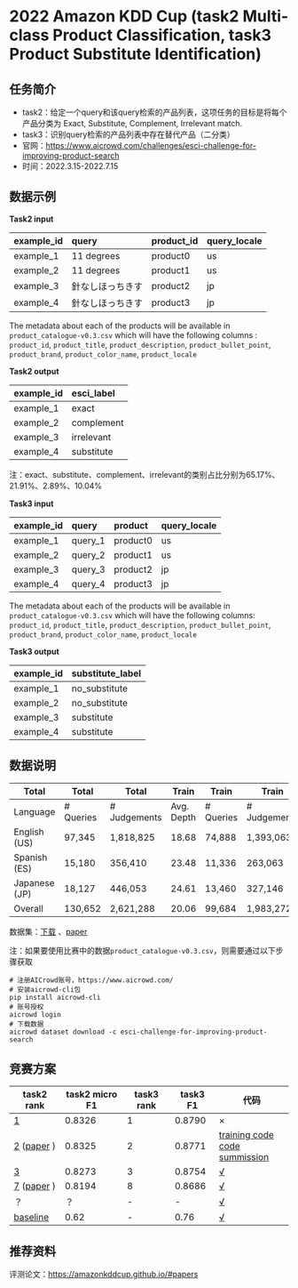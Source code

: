 # 2022 Amazon KDD Cup (task2 Multi-class Product Classification, task3 Product Substitute Identification)

## 任务简介

* task2：给定一个query和该query检索的产品列表，这项任务的目标是将每个产品分类为 Exact, Substitute, Complement, Irrelevant match.
* task3：识别query检索的产品列表中存在替代产品（二分类）
* 官网：https://www.aicrowd.com/challenges/esci-challenge-for-improving-product-search
* 时间：2022.3.15-2022.7.15

## 数据示例

**Task2 input**

| example_id | query            | product_id | query_locale |
| :--------- | :--------------- | :--------- | :----------- |
| example_1  | 11 degrees       | product0   | us           |
| example_2  | 11 degrees       | product1   | us           |
| example_3  | 針なしほっちきす | product2   | jp           |
| example_4  | 針なしほっちきす | product3   | jp           |

The metadata about each of the products will be available in `product_catalogue-v0.3.csv` which will have the following columns : `product_id`, `product_title`, `product_description`, `product_bullet_point`, `product_brand`, `product_color_name`, `product_locale`

**Task2 output**

| example_id | esci_label |
| :--------- | :--------- |
| example_1  | exact      |
| example_2  | complement |
| example_3  | irrelevant |
| example_4  | substitute |

注：exact、substitute、complement、irrelevant的类别占比分别为65.17%、21.91%、2.89%、10.04%

**Task3 input**

| example_id | query   | product  | query_locale |
| :--------- | :------ | :------- | :----------- |
| example_1  | query_1 | product0 | us           |
| example_2  | query_2 | product1 | us           |
| example_3  | query_3 | product2 | jp           |
| example_4  | query_4 | product3 | jp           |

The metadata about each of the products will be available in `product_catalogue-v0.3.csv` which will have the following columns: `product_id`, `product_title`, `product_description`, `product_bullet_point`, `product_brand`, `product_color_name`, `product_locale`

**Task3 output**

| example_id | substitute_label |
| :--------- | :--------------- |
| example_1  | no_substitute    |
| example_2  | no_substitute    |
| example_3  | substitute       |
| example_4  | substitute       |

## 数据说明

| Total         | Total     | Total        | Train      | Train     | Train        | Test       | Test      | Test         |            |
| ------------- | --------- | ------------ | ---------- | --------- | ------------ | ---------- | --------- | ------------ | ---------- |
| Language      | # Queries | # Judgements | Avg. Depth | # Queries | # Judgements | Avg. Depth | # Queries | # Judgements | Avg. Depth |
| English (US)  | 97,345    | 1,818,825    | 18.68      | 74,888    | 1,393,063    | 18.60      | 22,458    | 425,762      | 18.96      |
| Spanish (ES)  | 15,180    | 356,410      | 23.48      | 11,336    | 263,063      | 23.21      | 3,844     | 93,347       | 24.28      |
| Japanese (JP) | 18,127    | 446,053      | 24.61      | 13,460    | 327,146      | 24.31      | 4,667     | 118,907      | 25.48      |
| Overall       | 130,652   | 2,621,288    | 20.06      | 99,684    | 1,983,272    | 19.90      | 30,969    | 638,016      | 20.60      |

数据集：[下载](https://github.com/amazon-science/esci-data) 、[paper](https://arxiv.org/abs/2206.06588 ) 

注：如果要使用比赛中的数据`product_catalogue-v0.3.csv`，则需要通过以下步骤获取

```shell
# 注册AICrowd账号，https://www.aicrowd.com/
# 安装aicrowd-cli包
pip install aicrowd-cli
# 账号授权
aicrowd login
# 下载数据
aicrowd dataset download -c esci-challenge-for-improving-product-search
```



## 竞赛方案

| task2 rank                                                   | task2 micro F1 | task3 rank | task3 F1 | 代码                                                         |
| ------------------------------------------------------------ | -------------- | ---------- | -------- | ------------------------------------------------------------ |
| [1](https://discourse.aicrowd.com/t/my-solution-good-good-study-day-day-up/7965) | 0.8326         | 1          | 0.8790   | ×                                                            |
| [2](https://discourse.aicrowd.com/t/ets-lab-our-solution/7961) ([paper](https://arxiv.org/abs/2208.00108) ) | 0.8325         | 2          | 0.8771   | [training code](https://github.com/wufanyou/KDD-Cup-2022-Amazon) <br />[code summission](https://gitlab.aicrowd.com/wufanyou/kdd_task_2) |
| [3](https://discourse.aicrowd.com/t/uni-our-competition-experience/7967) | 0.8273         | 3          | 0.8754   | [√](https://github.com/FizzerYu/AmazoneKddCup2022Top3)       |
| [7](https://discourse.aicrowd.com/t/solution-zhichunroad-5th-task1-7th-task2-and-8th-task3/8006) ([paper](https://amazonkddcup.github.io/slides/4952.pdf) ) | 0.8194         | 8          | 0.8686   | [√](https://github.com/cuixuage/KDDCup2022-ESCI)             |
| ？                                                           | ？             | -          | -        | [√](https://github.com/guijiql/kddcup2022)                   |
| [baseline](https://github.com/amazon-science/esci-data)      | 0.62           | -          | 0.76     | [√](https://github.com/amazon-science/esci-data)             |



## 推荐资料

评测论文：https://amazonkddcup.github.io/#papers